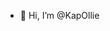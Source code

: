 - 👋 Hi, I’m @KapOllie


<!---
KapOllie/KapOllie is a ✨ special ✨ repository because its `README.md` (this file) appears on your GitHub profile.
You can click the Preview link to take a look at your changes.
--->
